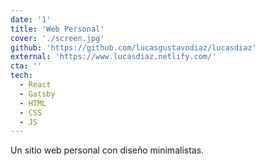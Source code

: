 ```yaml
---
date: '1'
title: 'Web Personal'
cover: './screen.jpg'
github: 'https://github.com/lucasgustavodiaz/lucasdiaz'
external: 'https://www.lucasdiaz.netlify.com/'
cta: ''
tech:
  - React
  - Gatsby
  - HTML
  - CSS
  - JS
---
```


Un sitio web personal con diseño minimalistas.
